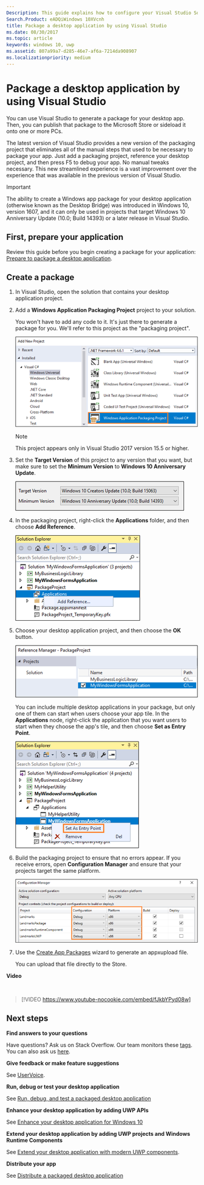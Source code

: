 ```yaml
---
Description: This guide explains how to configure your Visual Studio Solution to edit, debug, and package desktop application.
Search.Product: eADQiWindows 10XVcnh
title: Package a desktop application by using Visual Studio
ms.date: 08/30/2017
ms.topic: article
keywords: windows 10, uwp
ms.assetid: 807a99a7-d285-46e7-af6a-7214da908907
ms.localizationpriority: medium
---
```

# Package a desktop application by using Visual Studio

You can use Visual Studio to generate a package for your desktop app. Then, you can publish that package to the Microsoft Store or sideload it onto one or more PCs.

The latest version of Visual Studio provides a new version of the packaging project that eliminates all of the manual steps that used to be necessary to package your app. Just add a packaging project, reference your desktop project, and then press F5 to debug your app. No manual tweaks necessary. This new streamlined experience is a vast improvement over the experience that was available in the previous version of Visual Studio.

>[!IMPORTANT]
>The ability to create a Windows app package for your desktop application (otherwise known as the Desktop Bridge) was introduced in Windows 10, version 1607, and it can only be used in projects that target Windows 10 Anniversary Update (10.0; Build 14393) or a later release in Visual Studio.

## First, prepare your application

Review this guide before you begin creating a package for your application: [Prepare to package a desktop application](desktop-to-uwp-prepare.md).

<a id="new-packaging-project"/>

## Create a package

1. In Visual Studio, open the solution that contains your desktop application project.

2. Add a **Windows Application Packaging Project** project to your solution.

   You won't have to add any code to it. It's just there to generate a package for you. We'll refer to this project as the "packaging project".

   ![Packaging project](images/desktop-to-uwp/packaging-project.png)

   >[!NOTE]
   >This project appears only in Visual Studio 2017 version 15.5 or higher.

3. Set the **Target Version** of this project to any version that you want, but make sure to set the **Minimum Version** to **Windows 10 Anniversary Update**.

   ![Packaging version selector dialog box](images/desktop-to-uwp/packaging-version.png)

4. In the packaging project, right-click the **Applications** folder, and then choose **Add Reference**.

   ![Add Project Reference](images/desktop-to-uwp/add-project-reference.png)

5. Choose your desktop application project, and then choose the **OK** button.

   ![Desktop project](images/desktop-to-uwp/reference-project.png)

   You can include multiple desktop applications in your package, but only one of them can start when users choose your app tile. In the **Applications** node, right-click the application that you want users to start when they choose the app's tile, and then choose **Set as Entry Point**.

   ![Set entry point](images/desktop-to-uwp/entry-point-set.png)

6. Build the packaging project to ensure that no errors appear.  If you receive errors, open **Configuration Manager** and ensure that your projects target the same platform.

   ![Config manager](images/desktop-to-uwp/config-manager.png)

7. Use the [Create App Packages](../packaging/packaging-uwp-apps.md) wizard to generate an appxupload file.

   You can upload that file directly to the Store.

**Video**

&nbsp;
> [!VIDEO https://www.youtube-nocookie.com/embed/fJkbYPyd08w]

## Next steps

**Find answers to your questions**

Have questions? Ask us on Stack Overflow. Our team monitors these [tags](http://stackoverflow.com/questions/tagged/project-centennial+or+desktop-bridge). You can also ask us [here](https://social.msdn.microsoft.com/Forums/en-US/home?filter=alltypes&sort=relevancedesc&searchTerm=%5BDesktop%20Converter%5D).

**Give feedback or make feature suggestions**

See [UserVoice](https://wpdev.uservoice.com/forums/110705-universal-windows-platform/category/161895-desktop-bridge-centennial).

**Run, debug or test your desktop application**

See [Run, debug, and test a packaged desktop application](desktop-to-uwp-debug.md)

**Enhance your desktop application by adding UWP APIs**

See [Enhance your desktop application for Windows 10](desktop-to-uwp-enhance.md)

**Extend your desktop application by adding UWP projects and Windows Runtime Components**

See [Extend your desktop application with modern UWP components](desktop-to-uwp-extend.md).

**Distribute your app**

See [Distribute a packaged desktop application](desktop-to-uwp-distribute.md)
